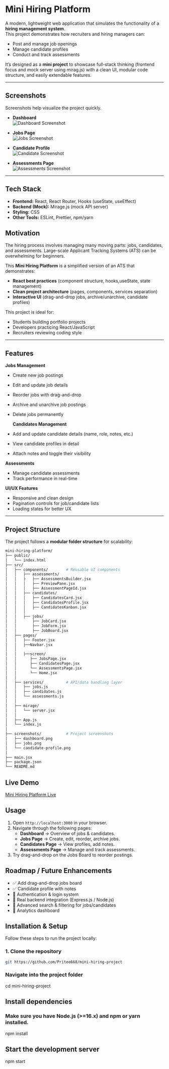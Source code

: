 # Mini Hiring Platform

A modern, lightweight web application that simulates the functionality of a **hiring management system**.  
This project demonstrates how recruiters and hiring managers can:

- Post and manage job openings
- Manage candidate profiles
- Conduct and track assessments

It’s designed as a **mini project** to showcase full-stack thinking (frontend focus and mock server using mirag.js) with a clean UI, modular code structure, and easily extendable features.

---

## Screenshots

Screenshots help visualize the project quickly.

- **Dashboard**  
  ![Dashboard Screenshot](./screenshots/Dashboard.png)

- **Jobs Page**  
  ![Jobs Screenshot](./screenshots/JobsPage.png)

- **Candidate Profile**  
  ![Candidate Screenshot](./screenshots/CandidatesPage.png)

- **Assessments Page**  
  ![Assessments Screenshot](./screenshots/Assessments.png)

---

## Tech Stack

- **Frontend:** React, React Router, Hooks (useState, useEffect)
- **Backend (Mock):** Mirage.js (mock API server)
- **Styling:** CSS
- **Other Tools:** ESLint, Prettier, npm/yarn

## Motivation

The hiring process involves managing many moving parts: jobs, candidates, and assessments. Large-scale Applicant Tracking Systems (ATS) can be overwhelming for beginners.

This **Mini Hiring Platform** is a simplified version of an ATS that demonstrates:

- **React best practices** (component structure, hooks,useState, state management)
- **Clean project architecture** (pages, components, services separation)
- **Interactive UI** (drag-and-drop jobs, archive/unarchive, candidate profiles)

This project is ideal for:

- Students building portfolio projects
- Developers practicing React/JavaScript
- Recruiters reviewing coding style

---

## Features

**Jobs Management**

- Create new job postings
- Edit and update job details
- Reorder jobs with drag-and-drop
- Archive and unarchive job postings
- Delete jobs permanently

  **Candidates Management**

- Add and update candidate details (name, role, notes, etc.)
- View candidate profiles in detail
- Attach notes and toggle their visibility

**Assessments**

- Manage candidate assessments
- Track performance in real-time

**UI/UX Features**

- Responsive and clean design
- Pagination controls for job/candidate lists
- Loading states for better UX

---

## Project Structure

The project follows a **modular folder structure** for scalability:

```bash
mini-hiring-platform/
├── public/
│   └── index.html
├── src/
│   ├── components/        # Reusable UI components
│   │   ├── assessments/
│   │   ├   ├── AssessmentsBuilder.jsx
│   │   │   ├── PreviewPane.jsx
│   │   │   ├── AssessmentPageId.jsx
│   │   ├── candidates/
│   │   │   ├── CandidatesCard.jsx
│   │   │   ├── CandidatesProfile.jsx
│   │   │   ├── CandidatesKanban.jsx
│   │   │
│   │   ├── jobs/
│   │       ├── JobCard.jsx
│   │       ├── JobForm.jsx
│   │       ├── JobBoard.jsx
│   ├── pages/
│   │   ├── Footer.jsx
│   │   ├──Navbar.jsx
│   │
│   │   ├──screen/
│   │      ├── JobsPage.jsx
│   │      ├── CandidatesPage.jsx
│   │      └── AssessmentsPage.jsx
│   │      └── Home.jsx
│   │
│   ├── services/          # API/data handling layer
│   │   ├── jobs.js
│   │   ├── candidates.js
│   │   └── assessments.js
│   │
│   ├── mirage/
│   │   └── server.jsx
│   │
│   ├── App.js
│   └── index.js
│
├── screenshots/           # Project screenshots
│   ├── dashboard.png
│   ├── jobs.png
│   └── candidate-profile.png
│
├── main.jsx
├── package.json
└── README.md
```

## Live Demo

[Mini Hiring Platform Live](https://recuritease-platform.netlify.app/#/)

## Usage

1. Open `http://localhost:3000` in your browser.
2. Navigate through the following pages:
   - **Dashboard** → Overview of jobs & candidates.
   - **Jobs Page** → Create, edit, reorder, archive jobs.
   - **Candidates Page** → View profiles, add notes.
   - **Assessments Page** → Manage and track assessments.
3. Try drag-and-drop on the Jobs Board to reorder postings.


## Roadmap / Future Enhancements

- ✅ Add drag-and-drop jobs board
- ✅ Candidate profile with notes
- 🔲 Authentication & login system
- 🔲 Real backend integration (Express.js / Node.js)
- 🔲 Advanced search & filtering for jobs/candidates
- 🔲 Analytics dashboard

## Installation & Setup

Follow these steps to run the project locally:

### 1. Clone the repository

```bash
git https://github.com/Pritee668/mini-hiring-project
```

### Navigate into the project folder

cd mini-hiring-project

## Install dependencies

### Make sure you have Node.js (>=16.x) and npm or yarn installed.

npm install

## Start the development server

npm start


